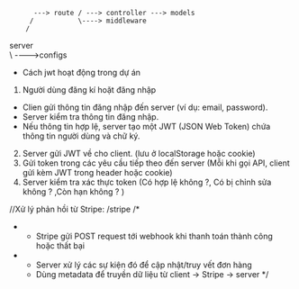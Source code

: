           ---> route / ---> controller ---> models
         /           \----> middleware
        /
server  
       \ ---->configs

- Cách jwt hoạt động trong dự án
1. Người dùng đăng kí hoặt đăng nhập 
  + Clien gửi thông tin đăng nhập đến server (ví dụ: email, password).
  + Server kiểm tra thông tin đăng nhập.
  + Nếu thông tin hợp lệ, server tạo một JWT (JSON Web Token) chứa thông tin người dùng và chữ ký.
2. Server gửi JWT về cho client. (lưu ở localStorage hoặc cookie)
3. Gửi token trong các yêu cầu tiếp theo đến server (Mỗi khi gọi API, client gửi kèm JWT trong header hoặc cookie)
4. Server kiểm tra xác thực token (Có hợp lệ không ?, Có bị chỉnh sửa không ? ,Còn hạn không ? )

//Xử lý phản hồi từ Stripe: /stripe
/*
*   - Stripe gửi POST request tới webhook khi thanh toán thành công hoặc thất bại
*   - Server xử lý các sự kiện đó để cập nhật/truy vết đơn hàng
    -  Dùng metadata để truyền dữ liệu từ client → Stripe → server
*/